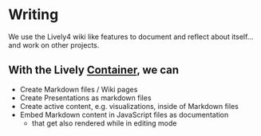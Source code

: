 # Writing

We use the Lively4 wiki like features to document and reflect about itself... and work on other projects.




## With the Lively [Container](../tools/container.md), we can

- Create Markdown files / Wiki pages
- Create Presentations as markdown files
- Create active content, e.g. visualizations, inside of Markdown files
- Embed Markdown content in JavaScript files as documentation 
  - that get also rendered while in editing mode
  
  
